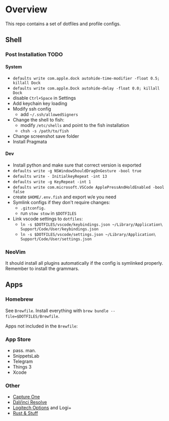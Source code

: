 # Overview

This repo contains a set of dotfiles and profile configs.

## Shell

### Post Installation TODO

#### System

- `defaults write com.apple.dock autohide-time-modifier -float 0.5; killall Dock`
- `defaults write com.apple.Dock autohide-delay -float 0.0; killall Dock`
- disable `Ctrl+Space` in Settings
- Add keychain key loading
- Modify ssh config
    - add `~/.ssh/allowedSigners`
- Change the shell to fish:
    - modify `/etc/shells` and point to the fish installation
    - `chsh -s /path/to/fish`
- Change screenshot save folder
- Install Pragmata

#### Dev

- Install python and make sure that correct version is exported
- `defaults write -g NSWindowShouldDragOnGesture -bool true`
- `defaults write - InitialkeyRepeat -int 13`
- `defaults write -g KeyRepeat -int 1`
- `defaults write com.microsoft.VSCode ApplePressAndHoldEnabled -bool false`
- create `$HOME/.env.fish` and export w/e you need
- Symlink configs if they don't require changes:
    - `.gitconfig.`
    - run `stow stow` in `$DOTFILES`
- Link vscode settings to `dotfiles`:
    - `ln -s $DOTFILES/vscode/keybindings.json ~/Library/Application\ Support/Code/User/keybindings.json`
    - `ln -s $DOTFILES/vscode/settings.json ~/Library/Application\ Support/Code/User/settings.json`

### NeoVim

It should install all plugins automatically if the config is symlinked properly.
Remember to install the grammars.

## Apps

### Homebrew

See `Brewfile`. Install everything with `brew bundle --file=$DOTFILES/Brewfile`.

Apps not included in the `Brewfile`:

### App Store

- pass. man.
- SnippetsLab
- Telegram
- Things 3
- Xcode

### Other

- [Capture One](https://www.captureone.com/en)
- [DaVinci Resolve](https://www.blackmagicdesign.com/products/davinciresolve/)
- [Logitech Options](https://support.logi.com/hc/en-us/articles/360024361233) and Logi+
- [Rust & Stuff](https://www.rust-lang.org/tools/install)
